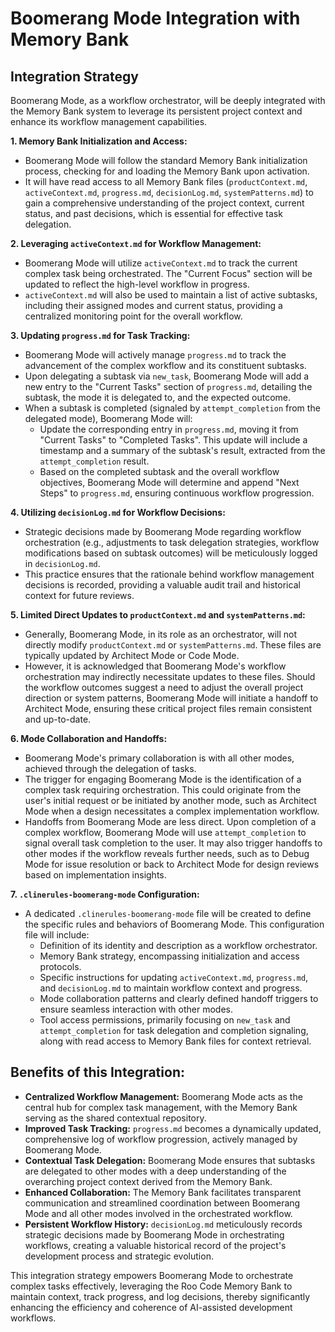 # Boomerang Mode Integration with Memory Bank

## Integration Strategy

Boomerang Mode, as a workflow orchestrator, will be deeply integrated with the Memory Bank system to leverage its persistent project context and enhance its workflow management capabilities.

**1. Memory Bank Initialization and Access:**

*   Boomerang Mode will follow the standard Memory Bank initialization process, checking for and loading the Memory Bank upon activation.
*   It will have read access to all Memory Bank files (`productContext.md`, `activeContext.md`, `progress.md`, `decisionLog.md`, `systemPatterns.md`) to gain a comprehensive understanding of the project context, current status, and past decisions, which is essential for effective task delegation.

**2. Leveraging `activeContext.md` for Workflow Management:**

*   Boomerang Mode will utilize `activeContext.md` to track the current complex task being orchestrated. The "Current Focus" section will be updated to reflect the high-level workflow in progress.
*   `activeContext.md` will also be used to maintain a list of active subtasks, including their assigned modes and current status, providing a centralized monitoring point for the overall workflow.

**3. Updating `progress.md` for Task Tracking:**

*   Boomerang Mode will actively manage `progress.md` to track the advancement of the complex workflow and its constituent subtasks.
*   Upon delegating a subtask via `new_task`, Boomerang Mode will add a new entry to the "Current Tasks" section of `progress.md`, detailing the subtask, the mode it is delegated to, and the expected outcome.
*   When a subtask is completed (signaled by `attempt_completion` from the delegated mode), Boomerang Mode will:
    *   Update the corresponding entry in `progress.md`, moving it from "Current Tasks" to "Completed Tasks". This update will include a timestamp and a summary of the subtask's result, extracted from the `attempt_completion` result.
    *   Based on the completed subtask and the overall workflow objectives, Boomerang Mode will determine and append "Next Steps" to `progress.md`, ensuring continuous workflow progression.

**4. Utilizing `decisionLog.md` for Workflow Decisions:**

*   Strategic decisions made by Boomerang Mode regarding workflow orchestration (e.g., adjustments to task delegation strategies, workflow modifications based on subtask outcomes) will be meticulously logged in `decisionLog.md`.
*   This practice ensures that the rationale behind workflow management decisions is recorded, providing a valuable audit trail and historical context for future reviews.

**5. Limited Direct Updates to `productContext.md` and `systemPatterns.md`:**

*   Generally, Boomerang Mode, in its role as an orchestrator, will not directly modify `productContext.md` or `systemPatterns.md`. These files are typically updated by Architect Mode or Code Mode.
*   However, it is acknowledged that Boomerang Mode's workflow orchestration may indirectly necessitate updates to these files. Should the workflow outcomes suggest a need to adjust the overall project direction or system patterns, Boomerang Mode will initiate a handoff to Architect Mode, ensuring these critical project files remain consistent and up-to-date.

**6. Mode Collaboration and Handoffs:**

*   Boomerang Mode's primary collaboration is with all other modes, achieved through the delegation of tasks.
*   The trigger for engaging Boomerang Mode is the identification of a complex task requiring orchestration. This could originate from the user's initial request or be initiated by another mode, such as Architect Mode when a design necessitates a complex implementation workflow.
*   Handoffs from Boomerang Mode are less direct. Upon completion of a complex workflow, Boomerang Mode will use `attempt_completion` to signal overall task completion to the user. It may also trigger handoffs to other modes if the workflow reveals further needs, such as to Debug Mode for issue resolution or back to Architect Mode for design reviews based on implementation insights.

**7. `.clinerules-boomerang-mode` Configuration:**

*   A dedicated `.clinerules-boomerang-mode` file will be created to define the specific rules and behaviors of Boomerang Mode. This configuration file will include:
    *   Definition of its identity and description as a workflow orchestrator.
    *   Memory Bank strategy, encompassing initialization and access protocols.
    *   Specific instructions for updating `activeContext.md`, `progress.md`, and `decisionLog.md` to maintain workflow context and progress.
    *   Mode collaboration patterns and clearly defined handoff triggers to ensure seamless interaction with other modes.
    *   Tool access permissions, primarily focusing on `new_task` and `attempt_completion` for task delegation and completion signaling, along with read access to Memory Bank files for context retrieval.

## Benefits of this Integration:

*   **Centralized Workflow Management:** Boomerang Mode acts as the central hub for complex task management, with the Memory Bank serving as the shared contextual repository.
*   **Improved Task Tracking:** `progress.md` becomes a dynamically updated, comprehensive log of workflow progression, actively managed by Boomerang Mode.
*   **Contextual Task Delegation:** Boomerang Mode ensures that subtasks are delegated to other modes with a deep understanding of the overarching project context derived from the Memory Bank.
*   **Enhanced Collaboration:** The Memory Bank facilitates transparent communication and streamlined coordination between Boomerang Mode and all other modes involved in the orchestrated workflow.
*   **Persistent Workflow History:** `decisionLog.md` meticulously records strategic decisions made by Boomerang Mode in orchestrating workflows, creating a valuable historical record of the project's development process and strategic evolution.

This integration strategy empowers Boomerang Mode to orchestrate complex tasks effectively, leveraging the Roo Code Memory Bank to maintain context, track progress, and log decisions, thereby significantly enhancing the efficiency and coherence of AI-assisted development workflows.